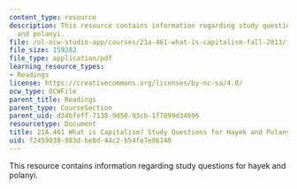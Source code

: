 ```yaml
---
content_type: resource
description: This resource contains information regarding study questions for hayek
  and polanyi.
file: /ol-ocw-studio-app/courses/21a-461-what-is-capitalism-fall-2013/f2459838983dbe8d44c2b54fe7e06140_MIT21A_461F13_Rd_Qs_Hy_Po.pdf
file_size: 159282
file_type: application/pdf
learning_resource_types:
- Readings
license: https://creativecommons.org/licenses/by-nc-sa/4.0/
ocw_type: OCWFile
parent_title: Readings
parent_type: CourseSection
parent_uid: d34bfeff-7138-9d50-93cb-1f7899d34696
resourcetype: Document
title: 21A.461 What is Capitalism? Study Questions for Hayek and Polanyi
uid: f2459838-983d-be8d-44c2-b54fe7e06140
---
```

This resource contains information regarding study questions for hayek and polanyi.